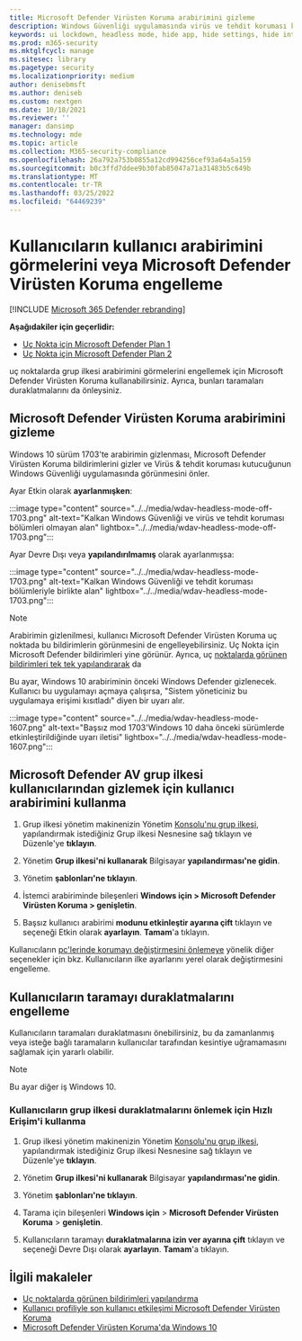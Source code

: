 ```yaml
---
title: Microsoft Defender Virüsten Koruma arabirimini gizleme
description: Windows Güvenliği uygulamasında virüs ve tehdit koruması kutucuğunu gizleyebilirsiniz.
keywords: ui lockdown, headless mode, hide app, hide settings, hide interface
ms.prod: m365-security
ms.mktglfcycl: manage
ms.sitesec: library
ms.pagetype: security
ms.localizationpriority: medium
author: denisebmsft
ms.author: deniseb
ms.custom: nextgen
ms.date: 10/18/2021
ms.reviewer: ''
manager: dansimp
ms.technology: mde
ms.topic: article
ms.collection: M365-security-compliance
ms.openlocfilehash: 26a792a753b0855a12cd994256cef93a64a5a159
ms.sourcegitcommit: b0c3ffd7ddee9b30fab85047a71a31483b5c649b
ms.translationtype: MT
ms.contentlocale: tr-TR
ms.lasthandoff: 03/25/2022
ms.locfileid: "64469239"
---
```

# <a name="prevent-users-from-seeing-or-interacting-with-the-microsoft-defender-antivirus-user-interface"></a>Kullanıcıların kullanıcı arabirimini görmelerini veya Microsoft Defender Virüsten Koruma engelleme

[!INCLUDE [Microsoft 365 Defender rebranding](../../includes/microsoft-defender.md)]


**Aşağıdakiler için geçerlidir:**
- [Uç Nokta için Microsoft Defender Plan 1](https://go.microsoft.com/fwlink/p/?linkid=2154037)
- [Uç Nokta için Microsoft Defender Plan 2](https://go.microsoft.com/fwlink/p/?linkid=2154037)

uç noktalarda grup ilkesi arabirimini görmelerini engellemek için Microsoft Defender Virüsten Koruma kullanabilirsiniz. Ayrıca, bunları taramaları duraklatmalarını da önleysiniz.

## <a name="hide-the-microsoft-defender-antivirus-interface"></a>Microsoft Defender Virüsten Koruma arabirimini gizleme

Windows 10 sürüm 1703'te arabirimin gizlenması, Microsoft Defender Virüsten Koruma bildirimlerini gizler ve Virüs & tehdit koruması kutucuğunun Windows Güvenliği uygulamasında görünmesini önler.

Ayar Etkin olarak **ayarlanmışken**:

:::image type="content" source="../../media/wdav-headless-mode-off-1703.png" alt-text="Kalkan Windows Güvenliği ve virüs ve tehdit koruması bölümleri olmayan alan" lightbox="../../media/wdav-headless-mode-off-1703.png":::

Ayar Devre Dışı veya **yapılandırılmamış** olarak ayarlanmışsa:

:::image type="content" source="../../media/wdav-headless-mode-1703.png" alt-text="Kalkan Windows Güvenliği ve tehdit koruması bölümleriyle birlikte alan" lightbox="../../media/wdav-headless-mode-1703.png":::

> [!NOTE]
> Arabirimin gizlenilmesi, kullanıcı Microsoft Defender Virüsten Koruma uç noktada bu bildirimlerin görünmesini de engelleyebilirsiniz. Uç Nokta için Microsoft Defender bildirimleri yine görünür. Ayrıca, uç [noktalarda görünen bildirimleri tek tek yapılandırarak](configure-notifications-microsoft-defender-antivirus.md) da

Bu ayar, Windows 10 arabiriminin önceki Windows Defender gizlenecek. Kullanıcı bu uygulamayı açmaya çalışırsa, "Sistem yöneticiniz bu uygulamaya erişimi kısıtladı" diyen bir uyarı alır.

:::image type="content" source="../../media/wdav-headless-mode-1607.png" alt-text="Başsız mod 1703'Windows 10 daha önceki sürümlerde etkinleştirildiğinde uyarı iletisi" lightbox="../../media/wdav-headless-mode-1607.png":::

## <a name="use-group-policy-to-hide-the-microsoft-defender-av-interface-from-users"></a>Microsoft Defender AV grup ilkesi kullanıcılarından gizlemek için kullanıcı arabirimini kullanma

1. Grup ilkesi yönetim makinenizin Yönetim [Konsolu'nu grup ilkesi](/previous-versions/windows/desktop/gpmc/group-policy-management-console-portal), yapılandırmak istediğiniz Grup ilkesi Nesnesine sağ tıklayın ve Düzenle'ye **tıklayın**.

2. Yönetim **Grup ilkesi'ni kullanarak** Bilgisayar **yapılandırması'ne gidin**.

3. Yönetim **şablonları'ne tıklayın**.

4. İstemci arabiriminde bileşenleri **Windows için > Microsoft Defender Virüsten Koruma > genişletin**.

5. Başsız kullanıcı arabirimi **modunu etkinleştir ayarına çift** tıklayın ve seçeneği Etkin olarak **ayarlayın**. **Tamam**'a tıklayın.

Kullanıcıların [pc'lerinde korumayı değiştirmesini önlemeye](configure-local-policy-overrides-microsoft-defender-antivirus.md) yönelik diğer seçenekler için bkz. Kullanıcıların ilke ayarlarını yerel olarak değiştirmesini engelleme.

## <a name="prevent-users-from-pausing-a-scan"></a>Kullanıcıların taramayı duraklatmalarını engelleme

Kullanıcıların taramaları duraklatmasını önebilirsiniz, bu da zamanlanmış veya isteğe bağlı taramaların kullanıcılar tarafından kesintiye uğramamasını sağlamak için yararlı olabilir.

> [!NOTE]
> Bu ayar diğer iş Windows 10.

### <a name="use-group-policy-to-prevent-users-from-pausing-a-scan"></a>Kullanıcıların grup ilkesi duraklatmalarını önlemek için Hızlı Erişim'i kullanma

1. Grup ilkesi yönetim makinenizin Yönetim [Konsolu'nu grup ilkesi](/previous-versions/windows/desktop/gpmc/group-policy-management-console-portal), yapılandırmak istediğiniz Grup ilkesi Nesnesine sağ tıklayın ve Düzenle'ye **tıklayın**.

2. Yönetim **Grup ilkesi'ni kullanarak** Bilgisayar **yapılandırması'ne gidin**.

3. Yönetim **şablonları'ne tıklayın**.

4. Tarama için bileşenleri **Windows için** \> **Microsoft Defender Virüsten Koruma** \> **genişletin**.

5. Kullanıcıların taramayı **duraklatmalarına izin ver ayarına çift** tıklayın ve seçeneği Devre Dışı olarak **ayarlayın**. **Tamam**'a tıklayın.

## <a name="related-articles"></a>İlgili makaleler

- [Uç noktalarda görünen bildirimleri yapılandırma](configure-notifications-microsoft-defender-antivirus.md)
- [Kullanıcı profiliyle son kullanıcı etkileşimi Microsoft Defender Virüsten Koruma](configure-end-user-interaction-microsoft-defender-antivirus.md)
- [Microsoft Defender Virüsten Koruma'da Windows 10](microsoft-defender-antivirus-in-windows-10.md)

